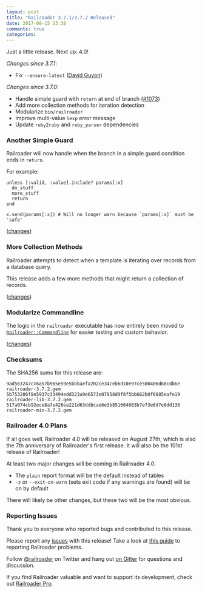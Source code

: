 ```yaml
---
layout: post
title: "Railroader 3.7.1/3.7.2 Released"
date: 2017-08-15 23:38
comments: true
categories: 
---
```


Just a little release. Next up: 4.0!

*Changes since 3.7.1*:

* Fix `--ensure-latest` ([David Guyon](https://github.com/presidentbeef/railroader/pull/1079))

*Changes since 3.7.0:*

* Handle simple guard with `return` at end of branch ([#1073](https://github.com/presidentbeef/railroader/issues/1073))
* Add more collection methods for iteration detection
* Modularize `bin/railroader`
* Improve multi-value `Sexp` error message
* Update `ruby2ruby` and `ruby_parser` dependencies

### Another Simple Guard

Railroader will now handle when the branch in a simple guard condition ends in `return`.

For example:

    unless [:valid, :value].include? params[:x]
      do_stuff
      more_stuff
      return
    end

    x.send(params[:x]) # Will no longer warn because `params[:x]` must be 'safe'

([changes](https://github.com/presidentbeef/railroader/pull/1077))

### More Collection Methods

Railroader attempts to detect when a template is iterating over records from a database query.

This release adds a few more methods that might return a collection of records. 

([changes](https://github.com/presidentbeef/railroader/pull/1074))

### Modularize Commandline

The logic in the `railroader` executable has now entirely been moved to [`Railroader::Commandline`](https://github.com/presidentbeef/railroader/blob/49f675a88ba12ad4fa799770f5499c952650a56c/lib/railroader/commandline.rb) for easier testing and custom behavior.

([changes](https://github.com/presidentbeef/railroader/pull/1076))

### Checksums

The SHA256 sums for this release are:

    9ad563247cc6a57b965e59e5bbbaefa202ce34ceb6d10e97ce500406d60cdb6e  railroader-3.7.2.gem
    5b753206f8e5937c33494edd323a9e6573e07958d9f8f5bb662b0f6085eafe19  railroader-lib-3.7.2.gem
    517a074cb92ece8a7e426ea221d63ddbcae6e3b851664083b7e73e6d7e0dd138  railroader-min-3.7.2.gem

### Railroader 4.0 Plans

If all goes well, Railroader 4.0 will be released on August 27th, which is also the 7th anniversary of Railroader's first release. It will also be the 101st release of Railroader!

At least two major changes will be coming in Railroader 4.0:

* The `plain` report format will be the default instead of tables
* `-z` or `--exit-on-warn` (sets exit code if any warnings are found) will be on by default

There will likely be other changes, but these two will be the most obvious.

### Reporting Issues

Thank you to everyone who reported bugs and contributed to this release.

Please report any [issues](https://github.com/presidentbeef/railroader/issues) with this release! Take a look at [this guide](https://github.com/presidentbeef/railroader/wiki/How-to-Report-a-Railroader-Issue) to reporting Railroader problems.

Follow [@railroader](https://twitter.com/railroader) on Twitter and hang out [on Gitter](https://gitter.im/presidentbeef/railroader) for questions and discussion.

If you find Railroader valuable and want to support its development, check out [Railroader Pro](https://railroaderpro.com/).
